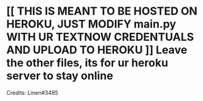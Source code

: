 [[ THIS IS MEANT TO BE HOSTED ON HEROKU, JUST MODIFY main.py WITH UR TEXTNOW CREDENTUALS AND UPLOAD TO HEROKU ]]
Leave the other files, its for ur heroku server to stay online
=============
Credits: Linen#3485
